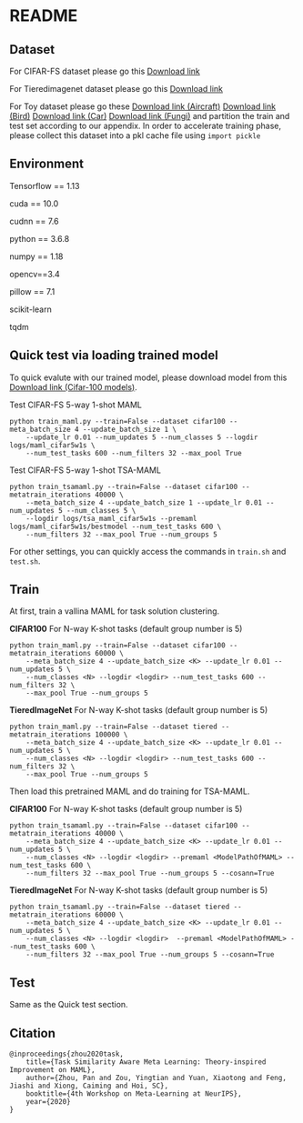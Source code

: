 # README

## Dataset
For CIFAR-FS dataset please go this [Download link](https://drive.google.com/file/d/1GjGMI0q3bgcpcB_CjI40fX54WgLPuTpS/view)

For Tieredimagenet dataset please go this [Download link](https://drive.google.com/file/d/1nVGCTd9ttULRXFezh4xILQ9lUkg0WZCG/view)

For Toy dataset please go these 
[Download link (Aircraft)](https://drive.google.com/file/d/1IJk93N48X0rSL69nQ1Wr-49o8u0e75HM/view)
[Download link (Bird)](https://drive.google.com/file/d/1IJk93N48X0rSL69nQ1Wr-49o8u0e75HM/view)
[Download link (Car)](https://ai.stanford.edu/~jkrause/cars/car_dataset.html)
[Download link (Fungi)](https://drive.google.com/file/d/1IJk93N48X0rSL69nQ1Wr-49o8u0e75HM/view)
and partition the train and test set according to our appendix. In order to accelerate training phase, please collect this dataset into a pkl cache file using `import pickle`

## Environment

Tensorflow == 1.13

cuda == 10.0

cudnn == 7.6

python == 3.6.8

numpy == 1.18

opencv==3.4

pillow == 7.1

scikit-learn

tqdm



## Quick test via loading trained model
To quick evalute with our trained model, please download model from this [Download link (Cifar-100 models)](https://drive.google.com/file/d/13HFUTY4NTs2ZZpi5E8-eSBcWAce_ks4Q/view?usp=sharing). 

Test CIFAR-FS 5-way 1-shot MAML
	
	python train_maml.py --train=False --dataset cifar100 --meta_batch_size 4 --update_batch_size 1 \
		--update_lr 0.01 --num_updates 5 --num_classes 5 --logdir logs/maml_cifar5w1s \
		--num_test_tasks 600 --num_filters 32 --max_pool True 

Test CIFAR-FS 5-way 1-shot TSA-MAML

	python train_tsamaml.py --train=False --dataset cifar100 --metatrain_iterations 40000 \
		--meta_batch_size 4 --update_batch_size 1 --update_lr 0.01 --num_updates 5 --num_classes 5 \
		--logdir logs/tsa_maml_cifar5w1s --premaml logs/maml_cifar5w1s/bestmodel --num_test_tasks 600 \
		--num_filters 32 --max_pool True --num_groups 5

For other settings, you can quickly access the commands in ``train.sh`` and ``test.sh``.


## Train

At first, train a vallina MAML for task solution clustering.

**CIFAR100**
For N-way K-shot tasks (default group number is 5)

	python train_maml.py --train=False --dataset cifar100 --metatrain_iterations 60000 \
		--meta_batch_size 4 --update_batch_size <K> --update_lr 0.01 --num_updates 5 \
		--num_classes <N> --logdir <logdir> --num_test_tasks 600 --num_filters 32 \
		--max_pool True --num_groups 5

**TieredImageNet**
For N-way K-shot tasks (default group number is 5)

	python train_maml.py --train=False --dataset tiered --metatrain_iterations 100000 \
		--meta_batch_size 4 --update_batch_size <K> --update_lr 0.01 --num_updates 5 \
		--num_classes <N> --logdir <logdir> --num_test_tasks 600 --num_filters 32 \
		--max_pool True --num_groups 5


Then load this pretrained MAML and do training for TSA-MAML.

**CIFAR100**
For N-way K-shot tasks (default group number is 5)

	python train_tsamaml.py --train=False --dataset cifar100 --metatrain_iterations 40000 \
		--meta_batch_size 4 --update_batch_size <K> --update_lr 0.01 --num_updates 5 \
		--num_classes <N> --logdir <logdir> --premaml <ModelPathOfMAML> --num_test_tasks 600 \
		--num_filters 32 --max_pool True --num_groups 5 --cosann=True 

**TieredImageNet**
For N-way K-shot tasks (default group number is 5)

	python train_tsamaml.py --train=False --dataset tiered --metatrain_iterations 60000 \
		--meta_batch_size 4 --update_batch_size <K> --update_lr 0.01 --num_updates 5 \
		--num_classes <N> --logdir <logdir>  --premaml <ModelPathOfMAML> --num_test_tasks 600 \
		--num_filters 32 --max_pool True --num_groups 5 --cosann=True 

## Test
Same as the Quick test section.

## Citation

	@inproceedings{zhou2020task,
		title={Task Similarity Aware Meta Learning: Theory-inspired Improvement on MAML},
		author={Zhou, Pan and Zou, Yingtian and Yuan, Xiaotong and Feng, Jiashi and Xiong, Caiming and Hoi, SC},
		booktitle={4th Workshop on Meta-Learning at NeurIPS},
		year={2020}
	}
